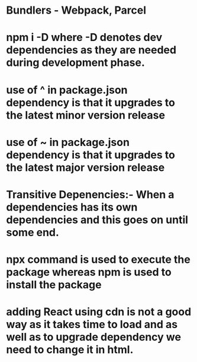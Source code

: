 # Bundlers - Webpack, Parcel

# npm i -D where -D denotes dev dependencies as they are needed during development phase.

# use of ^ in package.json dependency is that it upgrades to the latest minor version release

# use of ~ in package.json dependency is that it upgrades to the latest major version release

# Transitive Depenencies:- When a dependencies has its own dependencies and this goes on until some end.

# npx command is used to execute the package whereas npm is used to install the package

# adding React using cdn is not a good way as it takes time to load and as well as to upgrade dependency we need to change it in html.
